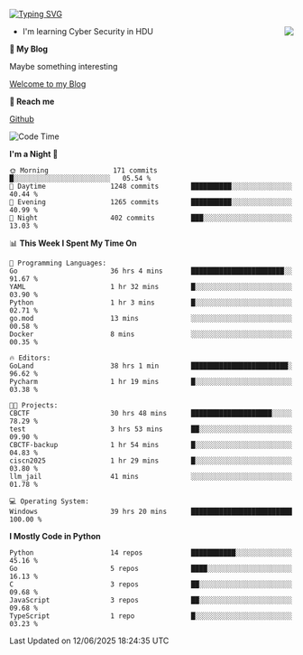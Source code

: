 [![Typing SVG](https://readme-typing-svg.herokuapp.com?font=Fira+Code&pause=1000&random=false&width=450&height=60&lines=Hello+%F0%9F%91%8B%F0%9F%8F%BB;I'm+JBNRZ)](https://git.io/typing-svg)

<a href="#">
  <img align="right" src="https://github-readme-stats.vercel.app/api?username=JBNRZ&show_icons=true&bg_color=15,f2f7fd,E0EAFC" />
</a>

- I'm learning Cyber Security in HDU

 **🌱 My Blog**

Maybe something interesting

[Welcome to my Blog](https://jbnrz.com.cn/)

 **💬 Reach me** 

[Github](https://github.com/JBNRZ)


<!--START_SECTION:waka-->
![Code Time](http://img.shields.io/badge/Code%20Time-1%2C261%20hrs%2039%20mins-blue)

**I'm a Night 🦉** 

```text
🌞 Morning                171 commits         █░░░░░░░░░░░░░░░░░░░░░░░░   05.54 % 
🌆 Daytime                1248 commits        ██████████░░░░░░░░░░░░░░░   40.44 % 
🌃 Evening                1265 commits        ██████████░░░░░░░░░░░░░░░   40.99 % 
🌙 Night                  402 commits         ███░░░░░░░░░░░░░░░░░░░░░░   13.03 % 
```


📊 **This Week I Spent My Time On** 

```text
💬 Programming Languages: 
Go                       36 hrs 4 mins       ███████████████████████░░   91.67 % 
YAML                     1 hr 32 mins        █░░░░░░░░░░░░░░░░░░░░░░░░   03.90 % 
Python                   1 hr 3 mins         █░░░░░░░░░░░░░░░░░░░░░░░░   02.71 % 
go.mod                   13 mins             ░░░░░░░░░░░░░░░░░░░░░░░░░   00.58 % 
Docker                   8 mins              ░░░░░░░░░░░░░░░░░░░░░░░░░   00.35 % 

🔥 Editors: 
GoLand                   38 hrs 1 min        ████████████████████████░   96.62 % 
Pycharm                  1 hr 19 mins        █░░░░░░░░░░░░░░░░░░░░░░░░   03.38 % 

🐱‍💻 Projects: 
CBCTF                    30 hrs 48 mins      ████████████████████░░░░░   78.29 % 
test                     3 hrs 53 mins       ██░░░░░░░░░░░░░░░░░░░░░░░   09.90 % 
CBCTF-backup             1 hr 54 mins        █░░░░░░░░░░░░░░░░░░░░░░░░   04.83 % 
ciscn2025                1 hr 29 mins        █░░░░░░░░░░░░░░░░░░░░░░░░   03.80 % 
llm_jail                 41 mins             ░░░░░░░░░░░░░░░░░░░░░░░░░   01.78 % 

💻 Operating System: 
Windows                  39 hrs 20 mins      █████████████████████████   100.00 % 
```

**I Mostly Code in Python** 

```text
Python                   14 repos            ███████████░░░░░░░░░░░░░░   45.16 % 
Go                       5 repos             ████░░░░░░░░░░░░░░░░░░░░░   16.13 % 
C                        3 repos             ██░░░░░░░░░░░░░░░░░░░░░░░   09.68 % 
JavaScript               3 repos             ██░░░░░░░░░░░░░░░░░░░░░░░   09.68 % 
TypeScript               1 repo              █░░░░░░░░░░░░░░░░░░░░░░░░   03.23 % 
```




 Last Updated on 12/06/2025 18:24:35 UTC
<!--END_SECTION:waka-->
